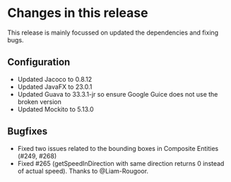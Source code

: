 # Changes in this release

This release is mainly focussed on updated the dependencies and fixing bugs.

## Configuration

* Updated Jacoco to 0.8.12
* Updated JavaFX to 23.0.1
* Updated Guava to 33.3.1-jr so ensure Google Guice does not use the broken version
* Updated Mockito to 5.13.0

## Bugfixes

* Fixed two issues related to the bounding boxes in Composite Entities (#249, #268)
* Fixed #265 (getSpeedInDirection with same direction returns 0 instead of actual speed). Thanks to @Liam-Rougoor.
